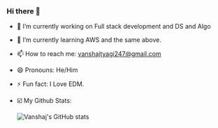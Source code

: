 ### Hi there 👋

<!--
**vanshajtyagi/vanshajtyagi** is a ✨ _special_ ✨ repository because its `README.md` (this file) appears on your GitHub profile.

Here are some ideas to get you started:
-->
- 🔭 I’m currently working on Full stack development and DS and Algo
- 🌱 I’m currently learning AWS and the same above.
- 📫 How to reach me: vanshajtyagi247@gmail.com
- 😄 Pronouns: He/Him
- ⚡ Fun fact: I Love EDM.
- ☑️ My Github Stats:



     ![Vanshaj's GitHub stats](https://github-readme-stats.vercel.app/api?username=vanshajtyagi&show_icons=true&theme=midnight-purple&count_private=true)


<!--

- 👯 I’m looking to collaborate on ...
- 🤔 I’m looking for help with ...
- 💬 Ask me about ...
-  -->
